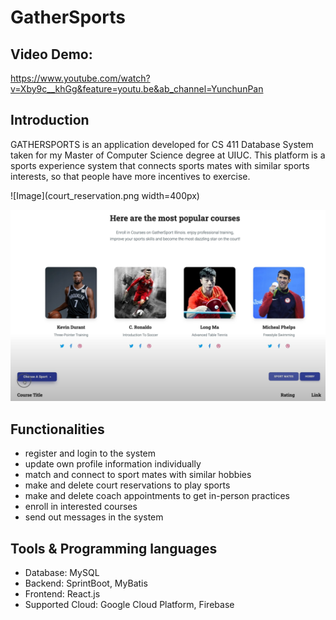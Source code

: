 # GatherSports
## Video Demo:
https://www.youtube.com/watch?v=Xby9c__khGg&feature=youtu.be&ab_channel=YunchunPan
## Introduction

GATHERSPORTS is an application developed for CS 411 Database System taken for my Master of Computer Science degree at UIUC. This platform is a sports experience system that connects sports mates with similar sports interests, so that people have more incentives to exercise.

![Image](court_reservation.png width=400px)

![Image](course_info.png)

## Functionalities
- register and login to the system
- update own profile information individually
- match and connect to sport mates with similar hobbies
- make and delete court reservations to play sports
- make and delete coach appointments to get in-person practices
- enroll in interested courses
- send out messages in the system
## Tools & Programming languages
- Database: MySQL
- Backend: SprintBoot, MyBatis
- Frontend: React.js
- Supported Cloud: Google Cloud Platform, Firebase
